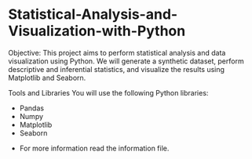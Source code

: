 # Statistical-Analysis-and-Visualization-with-Python

Objective:
This project aims to perform statistical analysis and data visualization using Python. We will generate a synthetic 
dataset, perform descriptive and inferential statistics, and visualize the results using Matplotlib and Seaborn.

Tools and Libraries
You will use the following Python libraries:
- Pandas
- Numpy
- Matplotlib
- Seaborn

* For more information read the information file.
